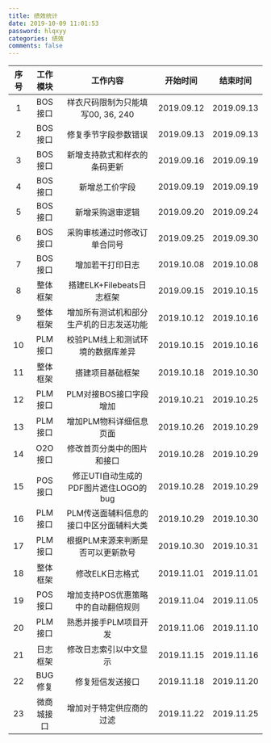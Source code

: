 ```yaml
---
title: 绩效统计
date: 2019-10-09 11:01:53
password: hlqxyy
categories: 绩效
comments: false
---
```




|序号 | 工作模块 | 工作内容 | 开始时间 | 结束时间 |
| :-: | :-: | :-: | :-: | :-: |
|1|BOS接口|样衣尺码限制为只能填写00, 36, 240|2019.09.12|2019.09.13|
|2|BOS接口|修复季节字段参数错误|2019.09.13|2019.09.13|
|3|BOS接口|新增支持款式和样衣的条码更新|2019.09.16|2019.09.19|
|4|BOS接口|新增总工价字段|2019.09.19|2019.09.19|
|5|BOS接口|新增采购退审逻辑|2019.09.20|2019.09.24|
|6|BOS接口|采购审核通过时修改订单合同号|2019.09.25|2019.09.30|
|7|BOS接口|增加若干打印日志|2019.10.08|2019.10.08|
|8|整体框架|搭建ELK+Filebeats日志框架|2019.09.15|2019.10.15|
|9|整体框架|增加所有测试机和部分生产机的日志发送功能|2019.10.12|2019.10.16|
|10|PLM接口|校验PLM线上和测试环境的数据库差异|2019.10.15|2019.10.16|
|11|整体框架|搭建项目基础框架|2019.10.18|2019.10.30|
|12|PLM接口|PLM对接BOS接口字段增加|2019.10.21|2019.10.25|
|13|PLM接口|增加PLM物料详细信息页面|2019.10.26|2019.10.29|
|14|O2O接口|修改首页分类中的图片和接口|2019.10.28|2019.10.29|
|15|POS接口|修正UTI自动生成的PDF图片遮住LOGO的bug|2019.10.28|2019.10.29|
|16|PLM接口|PLM传送面辅料信息的接口中区分面辅料大类|2019.10.29|2019.10.30|
|17|PLM接口|根据PLM来源来判断是否可以更新款号|2019.10.30|2019.10.31|
|18|整体框架|修改ELK日志格式|2019.11.01|2019.11.01|
|19|POS接口|增加支持POS优惠策略中的自动翻倍规则|2019.11.04|2019.11.05|
|20|PLM接口|熟悉并接手PLM项目开发|2019.11.06|2019.11.10|
|21|日志框架|修改日志索引以中文显示|2019.11.15|2019.11.16|
|22|BUG修复|修复短信发送接口|2019.11.18|2019.11.20|
|23|微商城接口|增加对于特定供应商的过滤|2019.11.22|2019.11.25|